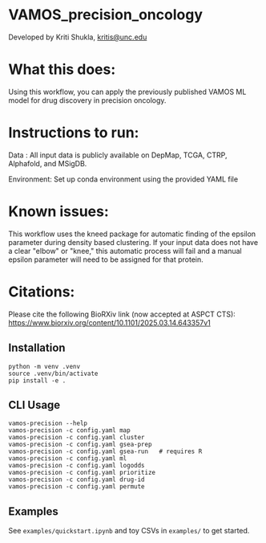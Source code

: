 # VAMOS_precision_oncology

Developed by Kriti Shukla, kritis@unc.edu

# What this does:
Using this workflow, you can apply the previously published VAMOS ML model for drug discovery in precision oncology.

# Instructions to run:
Data : All input data is publicly available on DepMap, TCGA, CTRP, Alphafold, and MSigDB.

Environment: Set up conda environment using the provided YAML file

# Known issues:
This workflow uses the kneed package for automatic finding of the epsilon parameter during density based clustering. If your input data does not have a clear "elbow" or "knee," this automatic process will fail and a manual epsilon parameter will need to be assigned for that protein. 

# Citations:
Please cite the following BioRXiv link (now accepted at ASPCT CTS): https://www.biorxiv.org/content/10.1101/2025.03.14.643357v1 

## Installation

    python -m venv .venv
    source .venv/bin/activate
    pip install -e .

## CLI Usage

    vamos-precision --help
    vamos-precision -c config.yaml map
    vamos-precision -c config.yaml cluster
    vamos-precision -c config.yaml gsea-prep
    vamos-precision -c config.yaml gsea-run   # requires R
    vamos-precision -c config.yaml ml
    vamos-precision -c config.yaml logodds
    vamos-precision -c config.yaml prioritize
    vamos-precision -c config.yaml drug-id
    vamos-precision -c config.yaml permute

## Examples
See `examples/quickstart.ipynb` and toy CSVs in `examples/` to get started.
